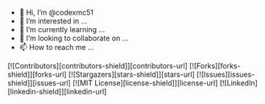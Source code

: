 - 👋 Hi, I’m @codexmc51
- 👀 I’m interested in ...
- 🌱 I’m currently learning ...
- 💞️ I’m looking to collaborate on ...
- 📫 How to reach me ...

<!---
codexmc51/codexmc51 is a ✨ special ✨ repository because its `README.md` (this file) appears on your GitHub profile.
You can click the Preview link to take a look at your changes.
--->




[![Contributors][contributors-shield]][contributors-url]
[![Forks][forks-shield]][forks-url]
[![Stargazers][stars-shield]][stars-url]
[![Issues][issues-shield]][issues-url]
[![MIT License][license-shield]][license-url]
[![LinkedIn][linkedin-shield]][linkedin-url]

